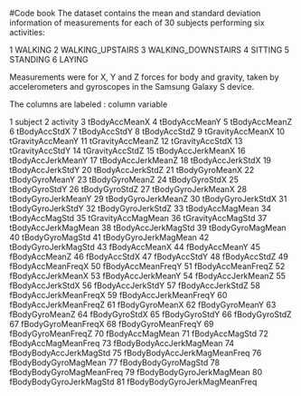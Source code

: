 #Code book
The dataset contains the mean and standard deviation information of measurements for each of 30 subjects performing six activities:

1 WALKING 
2 WALKING_UPSTAIRS 
3 WALKING_DOWNSTAIRS 
4 SITTING 
5 STANDING 
6 LAYING

Measurements were for X, Y and Z forces for body and gravity, taken by accelerometers and gyroscopes in the Samsung Galaxy S device.

The columns are labeled : column variable

1 subject 2 activity 3 tBodyAccMeanX 4 tBodyAccMeanY 5 tBodyAccMeanZ 6 tBodyAccStdX 7 tBodyAccStdY 8 tBodyAccStdZ 9 tGravityAccMeanX 10 tGravityAccMeanY 11 tGravityAccMeanZ 12 tGravityAccStdX 13 tGravityAccStdY 14 tGravityAccStdZ 15 tBodyAccJerkMeanX 16 tBodyAccJerkMeanY 17 tBodyAccJerkMeanZ 18 tBodyAccJerkStdX 19 tBodyAccJerkStdY 20 tBodyAccJerkStdZ 21 tBodyGyroMeanX 22 tBodyGyroMeanY 23 tBodyGyroMeanZ 24 tBodyGyroStdX 25 tBodyGyroStdY 26 tBodyGyroStdZ 27 tBodyGyroJerkMeanX 28 tBodyGyroJerkMeanY 29 tBodyGyroJerkMeanZ 30 tBodyGyroJerkStdX 31 tBodyGyroJerkStdY 32 tBodyGyroJerkStdZ 33 tBodyAccMagMean 34 tBodyAccMagStd 35 tGravityAccMagMean 36 tGravityAccMagStd 37 tBodyAccJerkMagMean 38 tBodyAccJerkMagStd 39 tBodyGyroMagMean 40 tBodyGyroMagStd 41 tBodyGyroJerkMagMean 42 tBodyGyroJerkMagStd 43 fBodyAccMeanX 44 fBodyAccMeanY 45 fBodyAccMeanZ 46 fBodyAccStdX 47 fBodyAccStdY 48 fBodyAccStdZ 49 fBodyAccMeanFreqX 50 fBodyAccMeanFreqY 51 fBodyAccMeanFreqZ 52 fBodyAccJerkMeanX 53 fBodyAccJerkMeanY 54 fBodyAccJerkMeanZ 55 fBodyAccJerkStdX 56 fBodyAccJerkStdY 57 fBodyAccJerkStdZ 58 fBodyAccJerkMeanFreqX 59 fBodyAccJerkMeanFreqY 60 fBodyAccJerkMeanFreqZ 61 fBodyGyroMeanX 62 fBodyGyroMeanY 63 fBodyGyroMeanZ 64 fBodyGyroStdX 65 fBodyGyroStdY 66 fBodyGyroStdZ 67 fBodyGyroMeanFreqX 68 fBodyGyroMeanFreqY 69 fBodyGyroMeanFreqZ 70 fBodyAccMagMean 71 fBodyAccMagStd 72 fBodyAccMagMeanFreq 73 fBodyBodyAccJerkMagMean 74 fBodyBodyAccJerkMagStd 75 fBodyBodyAccJerkMagMeanFreq 76 fBodyBodyGyroMagMean 77 fBodyBodyGyroMagStd 78 fBodyBodyGyroMagMeanFreq 79 fBodyBodyGyroJerkMagMean 80 fBodyBodyGyroJerkMagStd 81 fBodyBodyGyroJerkMagMeanFreq